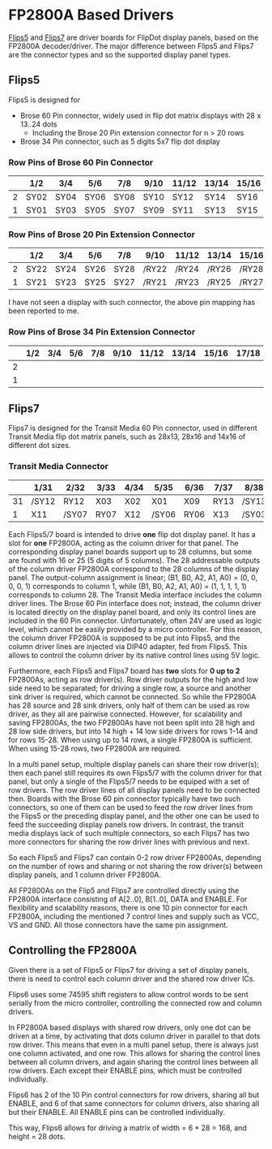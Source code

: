 # FP2800A Based Drivers

[Flips5](Flips5) and [Flips7](Flips7) are driver boards for FlipDot display panels,
based on the FP2800A decoder/driver.
The major difference between Flips5 and Flips7 are the connector types and so the supported display panel types.

## Flips5

Flips5 is designed for
* Brose 60 Pin connector, widely used in flip dot matrix displays with 28 x 13..24 dots
    * Including the Brose 20 Pin extension connector for n > 20 rows
* Brose 34 Pin connector, such as 5 digits 5x7 flip dot display

### Row Pins of Brose 60 Pin Connector

| |1/2 |3/4 |5/6 |7/8 |9/10|11/12|13/14|15/16|17/18|19/20|21/22|23/24|25/26|27/28|29/30|31/32|33/34|35/36|37/38|39/40|41/42|43/44|45/46|47/48|49/50|51/52|53/54|55/56|57/58|59/60|
|-|----|----|----|----|----|-----|-----|-----|-----|-----|-----|-----|-----|-----|-----|-----|-----|-----|-----|-----|-----|-----|-----|-----|-----|-----|-----|-----|-----|-----|
|2|SY02|SY04|SY06|SY08|SY10|SY12 |SY14 |SY16 |SY18 |SY20 |/RY02|/RY04|/RY06|/RY08|/RY10|/RY12|/RY14|/RY16|/RY18|/RY20|     |     |     |     |     |     |     |     |     |     |
|1|SY01|SY03|SY05|SY07|SY09|SY11 |SY13 |SY15 |SY17 |SY19 |/RY01|/RY03|/RY05|/RY07|/RY09|/RY11|/RY13|/RY15|/RY17|/RY19|     |     |     |     |     |     |     |     |     |     |

### Row Pins of Brose 20 Pin Extension Connector

| |1/2 |3/4 |5/6 |7/8 |9/10 |11/12|13/14|15/16|17/18|19/20|
|-|----|----|----|----|-----|-----|-----|-----|-----|-----|
|2|SY22|SY24|SY26|SY28|/RY22|/RY24|/RY26|/RY28|     |     |
|1|SY21|SY23|SY25|SY27|/RY21|/RY23|/RY25|/RY27|     |     |

I have not seen a display with such connector, the above pin mapping has been reported to me.

### Row Pins of Brose 34 Pin Extension Connector

| |1/2 |3/4 |5/6 |7/8 |9/10|11/12|13/14|15/16|17/18|19/20|21/22|23/24|25/26|27/28|29/30|31/32|33/34|
|-|----|----|----|----|----|-----|-----|-----|-----|-----|-----|-----|-----|-----|-----|-----|-----|
|2|    |    |    |    |    |     |     |     |     |/RY01|/RY02|/RY03|/RY04|/RY05|/RY06|/RY07|     |
|1|    |    |    |    |    |     |     |     |     |SY01 |SY02 |SY03 |SY04 |SY05 |SY06 |SY07 |     |

## Flips7

Flips7 is designed for the Transit Media 60 Pin connector, used in different Transit Media flip dot matrix panels,
such as 28x13, 28x16 and 14x16 of different dot sizes.

### Transit Media Connector

|  |1/31 |2/32 |3/33|4/34|5/35 |6/36|7/37|8/38 |9/39|10/40|11/41|12/42|13/43|14/44|15/45|16/46|17/47|18/48|19/49|20/50|21/51|22/52|23/53|24/54|25/55|26/56|27/57|28/58|29/59|30/60|
|--|-----|-----|----|----|-----|----|----|-----|----|-----|-----|-----|-----|-----|-----|-----|-----|-----|-----|-----|-----|-----|-----|-----|-----|-----|-----|-----|-----|-----|
|31|/SY12|RY12 |X03 |X02 |X01  |X09 |RY13|/SY13|X08 |X07  |X06  |X05  |/SY10|X04/nc|RY10 |X25  |X24  |X23  |/SY16|X22  |RY16 |RY15 |/SY15|X28  |X27/4|X26  |X21  |RY11 |X20  |/SY11|
| 1|X11  |/SY07|RY07|X12 |/SY06|RY06|X13 |/SY03|RY03|X14  |/SY02|X10  |RY02 |RY14 |/SY14|X15  |/SY01|RY01 |X16  |/SY04|RY04 |X17  |/SY05|RY05 |X18  |/SY08|RY08 |X19  |/SY09|RY09 |

Each Flips5/7 board is intended to drive **one** flip dot display panel.
It has a slot for **one** FP2800A, acting as the column driver for that panel.
The corresponding display panel boards support up to 28 columns,
but some are found with 16 or 25 (5 digits of 5 columns).
The 28 addressable outputs of the column driver FP2800A correspond to the 28 columns of the display panel.
The output-column assignment is linear;
(B1, B0, A2, A1, A0) = (0, 0, 0, 0, 1) corresponds to column 1,
while (B1, B0, A2, A1, A0) = (1, 1, 1, 1, 1) corresponds to column 28.
The Transit Media interface includes the column driver lines.
The Brose 60 Pin interface does not; instead, the column driver is located directly on the display panel board,
and only its control lines are included in the 60 Pin connector.
Unfortunately, often 24V are used as logic level, which cannot be easily provided by a micro controller.
For this reason, the column driver FP2800A is supposed to be put into Flips5, and the column driver lines
are injected via DIP40 adapter, fed from Flips5.
This allows to control the column driver by its native control lines using 5V logic.

Furthermore, each Flips5 and Flips7 board has **two** slots for **0 up to 2** FP2800As, acting as row driver(s).
Row driver outputs for the high and low side need to be separated;
for driving a single row, a source and another sink driver is required, which cannot be connected.
So while the FP2800A has 28 source and 28 sink drivers, only half of them can be used as row driver,
as they all are pairwise connected.
However, for scalability and saving FP2800As, the two FP2800As have not been split into 28 high and 28 low side drivers,
but into 14 high + 14 low side drivers for rows 1-14 and for rows 15-28.
When using up to 14 rows, a single FP2800A is sufficient.
When using 15-28 rows, two FP2800A are required.

In a multi panel setup, multiple display panels can share their row driver(s);
then each panel still requires its own Flips5/7 with the column driver for that panel,
but only a single of the Flips5/7 needs to be equiped with a set of row drivers.
The row driver lines of all display panels need to be connected then.
Boards with the Brose 60 pin connector typically have two such connectors,
so one of them can be used to feed the row driver lines from the Flips5 or the preceding display panel,
and the other one can be used to feed the succeeding display panels row drivers.
In contrast, the transit media displays lack of such multiple connectors, so each Flips7 has two
more connectors for sharing the row driver lines with previous and next.

So each Flips5 and Flips7 can contain 0-2 row driver FP2800As, depending on the number of rows and sharing or not sharing
the row driver(s) between display panels, and 1 column driver FP2800A.

All FP2800As on the Flip5 and Flips7 are controlled directly using the FP2800A interface consisting of
A[2..0], B[1..0], DATA and ENABLE.
For flexibility and scalability reasons, there is one 10 pin connector for each FP2800A, including the mentioned
7 control lines and supply such as VCC, VS and GND.
All those connectors have the same pin assignment.

## Controlling the FP2800A

Given there is a set of Flips5 or Flips7 for driving a set of display panels,
there is need to control each column driver and the shared row driver ICs.

Flips6 uses some 74595 shift registers to allow control words to be sent serially from the micro controller,
controlling the connected row and column drivers.

In FP2800A based displays with shared row drivers, only one dot can be driven at a time,
by activating that dots column driver in parallel to that dots row driver.
This means that even in a multi panel setup, there is always just one column activated, and one row.
This allows for sharing the control lines between all column drivers, and again sharing the control
lines between all row drivers.
Each except their ENABLE pins, which must be controlled individually.

Flips6 has 2 of the 10 Pin control connectors for row drivers, sharing all but ENABLE,
and 6 of that same connectors for column drivers, also sharing all but their ENABLE.
All ENABLE pins can be controlled individually.

This way, Flips6 allows for driving a matrix of width = 6 * 28 = 168, and height = 28 dots.

